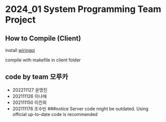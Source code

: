 # 2024_01 System Programming Team Project
## How to Compile (Client)
install [wiringpi](https://github.com/WiringPi/WiringPi)

compile with makefile in client folder

## code by team 모루카
+ 202211127 윤명진
+ 202111126 이나애
+ 202111150 이진희
+ 202111176 조수빈
###notice
Server code might be outdated. Using official up-to-date code is recommended
